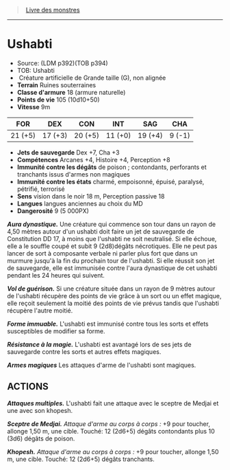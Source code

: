 ﻿> [Livre des monstres](tome_of_beasts.md)

---

# Ushabti

- Source: (LDM p392)(TOB p394)
- TOB: Ushabti
-  Créature artificielle de Grande taille (G), non alignée
- **Terrain** Ruines souterraines
- **Classe d'armure** 18 (armure naturelle)
- **Points de vie** 105 (10d10+50)
- **Vitesse** 9m

|FOR|DEX|CON|INT|SAG|CHA|
|---|---|---|---|---|---|
|21 (+5)|17 (+3)|20 (+5)|11 (+0)|19 (+4)|9 (-1)|

- **Jets de sauvegarde** Dex +7, Cha +3
- **Compétences** Arcanes +4, Histoire +4, Perception +8
- **Immunité contre les dégâts** de poison ; contondants, perforants et tranchants issus d'armes non magiques
- **Immunité contre les états** charmé, empoisonné, épuisé, paralysé, pétrifié, terrorisé
- **Sens** vision dans le noir 18 m, Perception passive 18
- **Langues** langues anciennes au choix du MD
- **Dangerosité** 9 (5 000PX)

**_Aura dynastique._** Une créature qui commence son tour dans un rayon de 4,50 mètres autour d'un ushabti doit faire un jet de sauvegarde de Constitution DD 17, à moins que l'ushabti ne soit neutralisé. Si elle échoue, elle a le souffle coupé et subit 9 (2d8)dégâts nécrotiques. Elle ne peut pas lancer de sort à composante verbale ni parler plus fort que dans un murmure jusqu'à la fin du prochain tour de l'ushabti. Si elle réussit son jet de sauvegarde, elle est immunisée contre l'aura dynastique de cet ushabti pendant les 24 heures qui suivent.

**_Vol de guérison._** Si une créature située dans un rayon de 9 mètres autour de l'ushabti récupère des points de vie grâce à un sort ou un effet magique, elle reçoit seulement la moitié des points de vie prévus tandis que l'ushabti récupère l'autre moitié.

**_Forme immuable._** L'ushabti est immunisé contre tous les sorts et effets susceptibles de modifier sa forme.

**_Résistance à la magie._** L'ushabti est avantagé lors de ses jets de sauvegarde contre les sorts et autres effets magiques.

**_Armes magiques_** Les attaques d'arme de l'ushabti sont magiques.

## ACTIONS

**_Attaques multiples._** L'ushabti fait une attaque avec le sceptre de Medjai et une avec son khopesh.

**_Sceptre de Medjai._** _Attaque d'arme au corps à corps :_ +9 pour toucher, allonge 1,50 m, une cible. Touché: 12 (2d6+5) dégâts contondants plus 10 (3d6) dégâts de poison.

**_Khopesh._** _Attaque d'arme au corps à corps :_ +9 pour toucher, allonge 1,50 m, une cible. Touché: 12 (2d6+5) dégâts tranchants.

